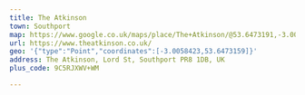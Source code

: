```yaml
---
title: The Atkinson
town: Southport
map: https://www.google.co.uk/maps/place/The+Atkinson/@53.6473191,-3.0080363,17z/data=!3m1!4b1!4m5!3m4!1s0x487b3edb0ccbf811:0x72c9ac006fda20b0!8m2!3d53.6473159!4d-3.0058423
url: https://www.theatkinson.co.uk/
geo: '{"type":"Point","coordinates":[-3.0058423,53.6473159]}'
address: The Atkinson, Lord St, Southport PR8 1DB, UK
plus_code: 9C5RJXWV+WM

---
```


